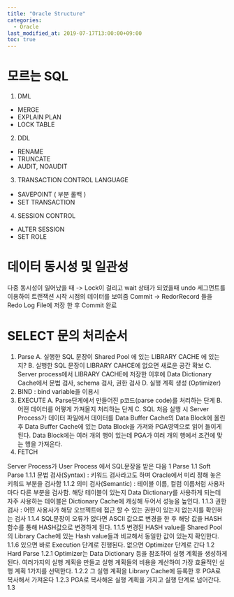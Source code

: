 ```yaml
---
title: "Oracle Structure"
categories: 
  - Oracle
last_modified_at: 2019-07-17T13:00:00+09:00
toc: true
---
```



# 모르는 SQL 

1. DML
- MERGE
- EXPLAIN PLAN
- LOCK TABLE

2. DDL
- RENAME
- TRUNCATE
- AUDIT, NOAUDIT

3. TRANSACTION CONTROL LANGUAGE
- SAVEPOINT ( 부분 롤백 )
- SET TRANSACTION

4. SESSION CONTROL
- ALTER SESSION
- SET ROLE


# 데이터 동시성 및 일관성

다중 동시성이 일어났을 때 -> Lock이 걸리고 wait 상태가 되었을때
undo 세그먼트를 이용하여 트랜잭션 시작 시점의 데이터를 보여줌 
Commit -> RedorRecord 들을 Redo Log File에 저장 한 후 Commit 완료

 

# SELECT 문의 처리순서

1.	Parse 
A.	실행한 SQL 문장이 Shared Pool 에 있는 LIBRARY CACHE 에 있는지?
B.	실행한 SQL 문장이 LIBRARY CAHCE에 없으면 새로운 공간 확보
C.	Server process에서 LIBRARY CACHE에 저장한 이후에 Data Dictionary Cache에서   문법 검사, schema 검사, 권한 검사 
D.	실행 계획 생성 (Optimizer)
2.	BIND : bind variable을 이용시 
3.	EXECUTE
A.	Parse단계에서 만들어진 p코드(parse code)를 처리하는 단계
B.	어떤 데이터를 어떻게 가져올지 처리하는 단계
C.	SQL 처음 실행 시 Server Process가 데이터 파일에서 데이터를 Data Buffer Cache의 Data Block에 올린 후 Data Buffer Cache에 있는 Data Block을 가져와 PGA영역으로 읽어 들이게 된다. Data Block에는 여러 개의 행이 있는데 PGA가 여러 개의 행에서 조건에 맞는 행을 가져온다.
4.	FETCH 

Server Process가 User Process 에서 SQL문장을 받은 다음
1	Parse
1.1	Soft Parse
1.1.1	문법 검사(Syntax) : 키워드 검사라고도 하며 Oracle에서 미리 정해 놓은 키워드 부분을 검사함
1.1.2	의미 검사(Semantic) : 테이블 이름, 컬럼 이름처럼 사용자마다 다른 부분을 검사함. 해당 테이블이 있는지 Data Dictionary를 사용하게 되는데 자주 사용하는 테이블은 Dictionary Cache에 캐싱해 두어서 성능을 높인다.
1.1.3	권한 검사 : 어떤 사용사가 해당 오브젝트에 접근 할 수 있는 권한이 있는지 없는지를 확인하는 검사 
1.1.4	SQL문장이 오류가 없다면 ASCII 값으로 변경을 한 후 해당 값을 HASH 함수를 통해 HASH값으로 변경하게 된다.
1.1.5	변경된 HASH value를 Shared Pool의 Library Cache에 있는 Hash value들과 비교해서 동일한 값이 있는지 확인한다.
1.1.6	있으면 바로 Execution 단계로 진행된다. 없으면 Optimizer 단계로 간다
1.2	Hard Parse
1.2.1	Optimizer는 Data Dictionary 등을 참조하여 실행 계획을 생성하게 된다. 여러가지의 실행 계획을 만들고 실행 계획들의 비용을 계산하여 가장 효율적인 실행 계획 1가지를 선택한다.
1.2.2	그 실행 계획을 Library Cache에 등록한 후 PGA로 복사해서 가져온다
1.2.3	PGA로 복사해온 실행 계획을 가지고 실행 단계로 넘어간다.
1.3	   
